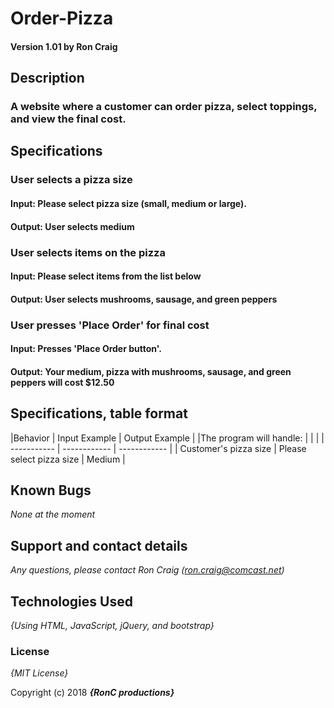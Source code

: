 # Order-Pizza

#### Version 1.01 by Ron Craig

## Description
### A website where a customer can order pizza, select toppings, and view the final cost.

## Specifications

### User selects a pizza size
#### Input: Please select pizza size (small, medium or large).
#### Output: User selects medium

### User selects items on the pizza
#### Input: Please select items from the list below
#### Output: User selects mushrooms, sausage, and green peppers

### User presses 'Place Order' for final cost
#### Input: Presses 'Place Order button'.
#### Output: Your medium, pizza with mushrooms, sausage, and green peppers will cost $12.50

## Specifications, table format
|Behavior                     | Input Example                  | Output Example |
|The program will handle:     |                                |                |
| -----------                 | ------------                   | ------------   |
| Customer's pizza size       |  Please select pizza size      | Medium         |

## Known Bugs
_None at the moment_

## Support and contact details

_Any questions, please contact Ron Craig (ron.craig@comcast.net)_

## Technologies Used

_{Using HTML, JavaScript, jQuery, and bootstrap}_

### License

*{MIT License}*

Copyright (c) 2018 **_{RonC productions}_**
